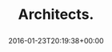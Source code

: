 ---
coordinates:
  type: Point
  coordinates:
  - '11.6082902'
  - '48.1947446'
retweeted: false
source: <a href="http://klinkerapps.com" rel="nofollow">Talon Plus</a>
entities:
  user_mentions: []
  urls: []
  symbols: []
  media:
  - expanded_url: https://twitter.com/bascht/status/690992305923301376/photo/1
    indices:
    - '12'
    - '35'
    url: https://t.co/9cNj8q6SKP
    media_url: http://pbs.twimg.com/media/CZbl10fW0AEtKJx.jpg
    id_str: '690992305633939457'
    id: '690992305633939457'
    media_url_https: https://pbs.twimg.com/media/CZbl10fW0AEtKJx.jpg
    sizes:
      large:
        w: '1008'
        h: '756'
        resize: fit
      small:
        w: '680'
        h: '510'
        resize: fit
      medium:
        w: '1008'
        h: '756'
        resize: fit
      thumb:
        w: '150'
        h: '150'
        resize: crop
    type: photo
    display_url: pic.twitter.com/9cNj8q6SKP
  hashtags: []
display_text_range:
- '0'
- '35'
favorite_count: '3'
geo:
  type: Point
  coordinates:
  - '48.1947446'
  - '11.6082902'
id_str: '690992305923301376'
truncated: false
retweet_count: '0'
id: '690992305923301376'
possibly_sensitive: false
created_at: Sat Jan 23 20:19:38 +0000 2016
favorited: false
full_text: Architects.
lang: en
extended_entities:
  media:
  - expanded_url: https://twitter.com/bascht/status/690992305923301376/photo/1
    indices:
    - '12'
    - '35'
    url: https://t.co/9cNj8q6SKP
    media_url: http://pbs.twimg.com/media/CZbl10fW0AEtKJx.jpg
    id_str: '690992305633939457'
    id: '690992305633939457'
    media_url_https: https://pbs.twimg.com/media/CZbl10fW0AEtKJx.jpg
    sizes:
      large:
        w: '1008'
        h: '756'
        resize: fit
      small:
        w: '680'
        h: '510'
        resize: fit
      medium:
        w: '1008'
        h: '756'
        resize: fit
      thumb:
        w: '150'
        h: '150'
        resize: crop
    type: photo
    display_url: pic.twitter.com/9cNj8q6SKP
tags:
- pesos/twitter
date: '2016-01-23T20:19:38+00:00'
src: https://twitter.com/bascht/status/690992305923301376
original_url: https://twitter.com/bascht/status/690992305923301376
type: twitter_tweet
media_url: https://img.bascht.com/twitter/pbs.twimg.com/media/CZbl10fW0AEtKJx.jpg
text: Architects.
title: 'Architects.

  '

---